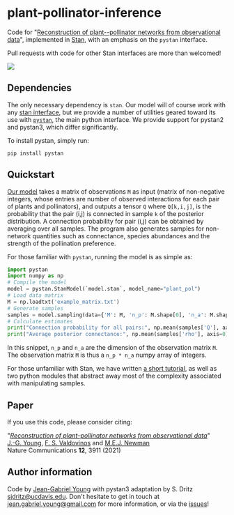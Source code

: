 # plant-pollinator-inference 

Code for "[Reconstruction of plant--pollinator networks from observational data](https://doi.org/10.1038/s41467-021-24149-x)", implemented in [Stan](http://mc-stan.org), with an emphasis on the `pystan` interface.


Pull requests with code for other Stan interfaces are more than welcomed!

![](repoimg.png)


## Dependencies

The only necessary dependency is `stan`. 
Our model will of course work with any [stan interface](https://mc-stan.org/users/interfaces/index.html), but we provide a number of utilities geared toward its use with [`pystan`](https://pypi.org/project/pystan/), the main python interface.
We provide support for pystan2 and pystan3, which differ significantly.

To install pystan, simply run:

    pip install pystan


## Quickstart

[Our model](model.stan) takes a matrix of observations `M` as input (matrix of non-negative integers, whose entries are number of observed interactions for each pair of plants and pollinators), and outputs a tensor `Q` where `Q[k,i,j]`, is the probability that the pair (i,j) is connected in sample `k` of the posterior distribution. A connection probability for pair (i,j) can be obtained by averaging over all samples. The program also generates samples for non-network quantities such as connectance, species abundances and the strength of the pollination preference.

For those familiar with `pystan`, running the model is as simple as:

```python
import pystan
import numpy as np
# Compile the model
model = pystan.StanModel(`model.stan`, model_name="plant_pol")
# Load data matrix
M = np.loadtxt('example_matrix.txt')
# Generate samples
samples = model.sampling(data={'M': M, 'n_p': M.shape[0], 'n_a': M.shape[1]})
# Calculate estimates
print("Connection probability for all pairs:", np.mean(samples['Q'], axis=0)
print("Average posterior connectance:", np.mean(samples['rho'], axis=0)))
```

In this snippet,  `n_p` and `n_a` are the dimension of the observation matrix `M`.
The observation matrix `M` is thus a `n_p * n_a` numpy array of integers.

For those unfamiliar with Stan, we have written [a short tutorial](python_example.ipynb), as well as two python modules that abstract away most of the complexity associated with manipulating samples.

## Paper

If you use this code, please consider citing:

"[*Reconstruction of plant–pollinator networks from observational data*](https://doi.org/10.1038/s41467-021-24149-x)"<br/>
[J.-G. Young](http://jgyoung.ca), [F. S. Valdovinos](https://www.fsvaldovinos.com) and [M.E.J. Newman](http://www-personal.umich.edu/~mejn/)<br/>
Nature Communications **12**, 3911 (2021) <br/>

## Author information

Code by [Jean-Gabriel Young](https://www.jgyoung.ca) with pystan3 adaptation by S. Dritz <sjdritz@ucdavis.edu>. Don't hesitate to get in touch at <jean.gabriel.young@gmail.com> for more information, or via the [issues](https://github.com/jg-you/plant-pollinator-inference/issues)!
